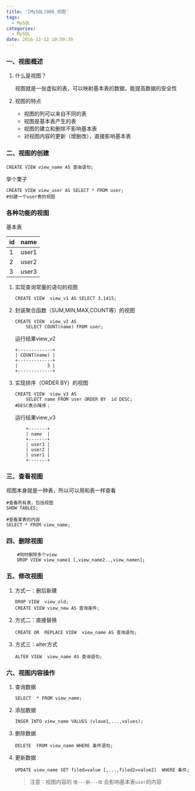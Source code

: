 ```yaml
---
title: '[MySQL]006_视图'
tags:
  - MySQL
categories:
  - MySQL
date: 2016-12-12 10:59:39
---
```

### 一、视图概述
1. 什么是视图？

	视图就是一张虚拟的表，可以映射基本表的数据，能提高数据的安全性

2. 视图的特点

	- 视图的列可以来自不同的表
	- 视图是基本表产生的表
	- 视图的建立和删除不影响基本表
	- 对视图内容的更新（增删改），直接影响基本表


### 二、视图的创建

```
CREATE VIEW view_name AS 查询语句;

```
举个栗子

```	
CREATE VIEW view_user AS SELECT * FROM user;
#创建一个user表的视图
```

### 各种功能的视图

基本表

|  id | name |
|-----|------|
|  1  | user1|
|  2  | user2|
|  3  | user3|



1. 实现查询常量的语句的视图
	```
	CREATE VIEW  view_v1 AS SELECT 3.1415;
	```

2. 封装聚合函数（SUM,MIN,MAX,COUNT等）的视图
	```
	CREATE VIEW  view_v2 AS 
		SELECT COUNT(name) FROM user;
	```
	
	运行结果view_v2

	```
	+-------------+
	| COUNT(name) |
	+-------------+
	|           3 |
	+-------------+
	```
3. 实现排序（ORDER BY）的视图

	```
	CREATE VIEW  view_v3 AS 
		SELECT name FROM user ORDER BY  id DESC;
	#DESC表示降序；
	```

	运行结果view_v3
	```	
		+-------+
		| name  |
		+-------+
		| user3 |
		| user2 |
		| user1 |
		+-------+
	```
### 三、查看视图

视图本身就是一种表，所以可以用和表一样查看

```
#查看所有表，包括视图	
SHOW TABLES;

#查看某表的内容
SELECT * FROM view_name;
```

### 四、删除视图

```
	#同时删除多个view
	DROP VIEW view_name1 [,view_name2..,view_namen];
```

### 五、修改视图

1. 方式一：删后新建
	```
	DROP VIEW  view_old;
	CREATE VIEW view_new AS 查询条件;
	```

2. 方式二：直接替换
	```
	CREATE OR  REPLACE VIEW  view_name AS 查询语句;
	```

3. 方式三：alter方式
	```	
	ALTER VIEW  view_name AS 查询语句; 
	```

### 六、视图内容操作

1. 查询数据
	```
	SELECT  * FROM view_name;
	```

2. 添加数据
	```
	INSER INTO view_name VALUES (vlaue1,...,values);
	```

3. 删除数据
	```
	DELETE  FROM view_name WHERE 条件语句;
	```

4. 更新数据
	```
	UPDATE view_name SET filed=value [,...,filed2=value2]  WHERE 条件;
	```
	> 注意：视图内容的 `增---删---改` 会影响基本表`user`的内容 